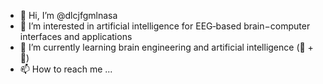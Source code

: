 - 👋 Hi, I’m @dlcjfgmlnasa
- 👀 I’m interested in artificial intelligence for EEG‐based brain−computer interfaces and applications
- 🌱 I’m currently learning brain engineering and artificial intelligence (🧠 + 🤖)
- 📫 How to reach me ...

<!---
dlcjfgmlnasa/dlcjfgmlnasa is a ✨ special ✨ repository because its `README.md` (this file) appears on your GitHub profile.
You can click the Preview link to take a look at your changes.
--->
